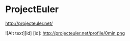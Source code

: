 ProjectEuler
============
http://projecteuler.net/

![Alt text][id]
[id]: http://projecteuler.net/profile/0min.png